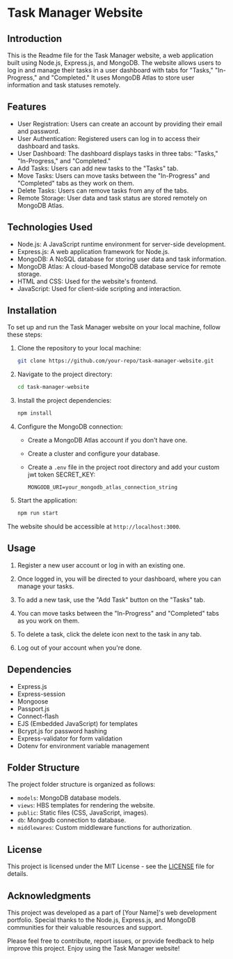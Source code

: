 # Task Manager Website 

## Introduction

This is the Readme file for the Task Manager website, a web application built using Node.js, Express.js, and MongoDB. The website allows users to log in and manage their tasks in a user dashboard with tabs for "Tasks," "In-Progress," and "Completed." It uses MongoDB Atlas to store user information and task statuses remotely.

## Features

- User Registration: Users can create an account by providing their email and password.
- User Authentication: Registered users can log in to access their dashboard and tasks.
- User Dashboard: The dashboard displays tasks in three tabs: "Tasks," "In-Progress," and "Completed."
- Add Tasks: Users can add new tasks to the "Tasks" tab.
- Move Tasks: Users can move tasks between the "In-Progress" and "Completed" tabs as they work on them.
- Delete Tasks: Users can remove tasks from any of the tabs.
- Remote Storage: User data and task status are stored remotely on MongoDB Atlas.

## Technologies Used

- Node.js: A JavaScript runtime environment for server-side development.
- Express.js: A web application framework for Node.js.
- MongoDB: A NoSQL database for storing user data and task information.
- MongoDB Atlas: A cloud-based MongoDB database service for remote storage.
- HTML and CSS: Used for the website's frontend.
- JavaScript: Used for client-side scripting and interaction.

## Installation

To set up and run the Task Manager website on your local machine, follow these steps:

1. Clone the repository to your local machine:

   ```bash
   git clone https://github.com/your-repo/task-manager-website.git
   ```

2. Navigate to the project directory:

   ```bash
   cd task-manager-website
   ```

3. Install the project dependencies:

   ```bash
   npm install
   ```

4. Configure the MongoDB connection:

   - Create a MongoDB Atlas account if you don't have one.
   - Create a cluster and configure your database.
   - Create a `.env` file in the project root directory and add your custom jwt token SECRET_KEY:

     ```env
     MONGODB_URI=your_mongodb_atlas_connection_string
     ```

5. Start the application:

   ```bash
   npm run start
   ```

The website should be accessible at `http://localhost:3000`.

## Usage

1. Register a new user account or log in with an existing one.

2. Once logged in, you will be directed to your dashboard, where you can manage your tasks.

3. To add a new task, use the "Add Task" button on the "Tasks" tab.

4. You can move tasks between the "In-Progress" and "Completed" tabs as you work on them.

5. To delete a task, click the delete icon next to the task in any tab.

6. Log out of your account when you're done.

## Dependencies

- Express.js
- Express-session
- Mongoose
- Passport.js
- Connect-flash
- EJS (Embedded JavaScript) for templates
- Bcrypt.js for password hashing
- Express-validator for form validation
- Dotenv for environment variable management

## Folder Structure

The project folder structure is organized as follows:
- `models`: MongoDB database models.
- `views`: HBS templates for rendering the website.
- `public`: Static files (CSS, JavaScript, images).
- `db`: Mongodb connection to database.
- `middlewares`: Custom middleware functions for authorization.

## License

This project is licensed under the MIT License - see the [LICENSE](LICENSE) file for details.

## Acknowledgments

This project was developed as a part of [Your Name]'s web development portfolio. Special thanks to the Node.js, Express.js, and MongoDB communities for their valuable resources and support.

Please feel free to contribute, report issues, or provide feedback to help improve this project. Enjoy using the Task Manager website!

